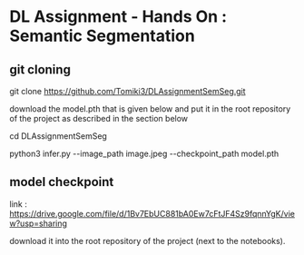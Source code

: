 # DL Assignment - Hands On : Semantic Segmentation

## git cloning

git clone https://github.com/Tomiki3/DLAssignmentSemSeg.git

download the model.pth that is given below and put it in the root repository of the project as described in the section below

cd DLAssignmentSemSeg

python3 infer.py --image_path image.jpeg --checkpoint_path model.pth

## model checkpoint

link : https://drive.google.com/file/d/1Bv7EbUC881bA0Ew7cFtJF4Sz9fqnnYgK/view?usp=sharing

download it into the root repository of the project (next to the notebooks).